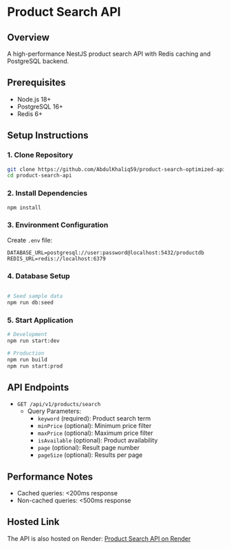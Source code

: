 # Product Search API

## Overview
A high-performance NestJS product search API with Redis caching and PostgreSQL backend.

## Prerequisites
- Node.js 18+
- PostgreSQL 16+
- Redis 6+

## Setup Instructions

### 1. Clone Repository
```bash
git clone https://github.com/AbdulKhaliq59/product-search-optimized-api
cd product-search-api
```

### 2. Install Dependencies
```bash
npm install
```

### 3. Environment Configuration
Create `.env` file:
```
DATABASE_URL=postgresql://user:password@localhost:5432/productdb
REDIS_URL=redis://localhost:6379
```

### 4. Database Setup
```bash

# Seed sample data
npm run db:seed
```

### 5. Start Application
```bash
# Development
npm run start:dev

# Production
npm run build
npm run start:prod
```

## API Endpoints
- `GET /api/v1/products/search`
  - Query Parameters:
    - `keyword` (required): Product search term
    - `minPrice` (optional): Minimum price filter
    - `maxPrice` (optional): Maximum price filter
    - `isAvailable` (optional): Product availability
    - `page` (optional): Result page number
    - `pageSize` (optional): Results per page

## Performance Notes
- Cached queries: <200ms response
- Non-cached queries: <500ms response

## Hosted Link
The API is also hosted on Render: [Product Search API on Render](https://product-search-optimized-api.onrender.com)